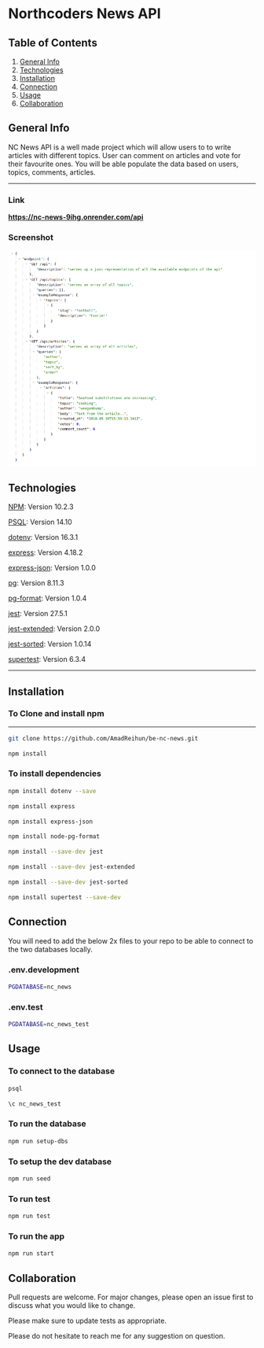 # Northcoders News API

## Table of Contents
1. [General Info](#general-info)
2. [Technologies](#technologies)
3. [Installation](#installation)
4. [Connection](#connection)
5. [Usage](#usage)
6. [Collaboration](#collaboration)

## General Info
NC News API is a well made project which will allow users to to write articles with different topics.
User can comment on articles and vote for their favourite ones.
You will be able populate the data based on users, topics, comments, articles.
***
### Link
**https://nc-news-9ihg.onrender.com/api**

### Screenshot
![endpoints](./API.png)

## Technologies
[NPM](https://docs.npmjs.com/cli/v10/commands/npm-install): Version 10.2.3

[PSQL](https://www.postgresql.org): Version 14.10

[dotenv](https://www.npmjs.com/package/dotenv): Version 16.3.1

[express](https://www.npmjs.com/package/express): Version 4.18.2

[express-json](https://www.npmjs.com/package/express-json): Version 1.0.0

[pg](https://www.npmjs.com/package/pg): Version 8.11.3

[pg-format](https://www.npmjs.com/package/node-pg-format): Version 1.0.4

[jest](https://jestjs.io/docs/getting-started): Version 27.5.1

[jest-extended](https://www.npmjs.com/package/jest-extended): Version 2.0.0

[jest-sorted](https://www.npmjs.com/package/jest-sorted): Version 1.0.14

[supertest](https://www.npmjs.com/package/supertest): Version 6.3.4
***

## Installation
### To Clone and install npm
***
```bash
git clone https://github.com/AmadReihun/be-nc-news.git
```
```bash
npm install
```
### To install dependencies
```bash
npm install dotenv --save
```
```bash
npm install express
```
```bash
npm install express-json
```
```bash
npm install node-pg-format
```
```bash
npm install --save-dev jest
```
```bash
npm install --save-dev jest-extended
```
```bash
npm install --save-dev jest-sorted
```
```bash
npm install supertest --save-dev
```

## Connection

You will need to add the below 2x files to your repo to be able to connect to the two databases locally.

### .env.development 
```bash
PGDATABASE=nc_news
```

### .env.test
```bash
PGDATABASE=nc_news_test
```


## Usage
### To connect to the database

```bash
psql
```
```bash
\c nc_news_test
```
### To run the database 
```bash
npm run setup-dbs
```
### To setup the dev database 
```bash
npm run seed
```
### To run test
```bash
npm run test
```
### To run the app
```bash
npm run start
```

## Collaboration
Pull requests are welcome. For major changes, please open an issue first
to discuss what you would like to change.

Please make sure to update tests as appropriate.

Please do not hesitate to reach me for any suggestion on question.





